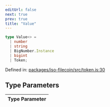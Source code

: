 ```yaml
---
editUrl: false
next: true
prev: true
title: "Value"
---
```


```ts
type Value<> = 
  | number
  | string
  | BigNumber.Instance
  | bigint
  | Token;
```

Defined in: [packages/iso-filecoin/src/token.js:30](https://github.com/hugomrdias/filecoin/blob/785c3411e0df74cabd3b2718e9d4a52c466ba914/packages/iso-filecoin/src/token.js#L30)

## Type Parameters

| Type Parameter |
| ------ |
